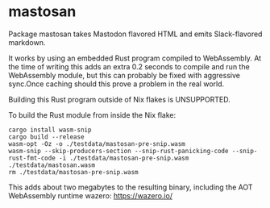 # mastosan

Package mastosan takes Mastodon flavored HTML and emits Slack-flavored
markdown.

It works by using an embedded Rust program compiled to WebAssembly. At
the time of writing this adds an extra 0.2 seconds to compile and run the
WebAssembly module, but this can probably be fixed with aggressive sync.Once
caching should this prove a problem in the real world.

Building this Rust program outside of Nix flakes is UNSUPPORTED.

To build the Rust module from inside the Nix flake:

    cargo install wasm-snip
    cargo build --release
    wasm-opt -Oz -o ./testdata/mastosan-pre-snip.wasm
    wasm-snip --skip-producers-section --snip-rust-panicking-code --snip-rust-fmt-code -i ./testdata/mastosan-pre-snip.wasm ./testdata/mastosan.wasm
    rm ./testdata/mastosan-pre-snip.wasm

This adds about two megabytes to the resulting binary, including the AOT
WebAssembly runtime wazero: https://wazero.io/
